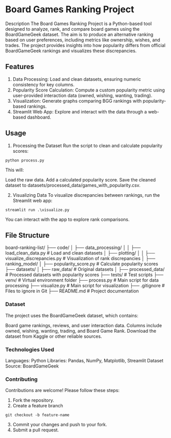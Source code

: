 # Board Games Ranking Project
Description
The Board Games Ranking Project is a Python-based tool designed to analyze, rank, and compare board games using the BoardGameGeek dataset. The aim is to produce an alternative ranking based on user preferences, including metrics like ownership, wishes, and trades. The project provides insights into how popularity differs from official BoardGameGeek rankings and visualizes these discrepancies.

## Features

1. Data Processing: Load and clean datasets, ensuring numeric consistency for key columns.
2. Popularity Score Calculation: Compute a custom popularity metric using user-provided interaction data (owned, wishing, wanting, trading).
3. Visualization: Generate graphs comparing BGG rankings with popularity-based rankings.
4. Streamlit Web App: Explore and interact with the data through a web-based dashboard.

## Usage
1. Processing the Dataset
Run the script to clean and calculate popularity scores:
```
python process.py
```
This will:

Load the raw data.
Add a calculated popularity score.
Save the cleaned dataset to datasets/processed_data/games_with_popularity.csv.

2. Visualizing Data
To visualize discrepancies between rankings, run the Streamlit web app:
```
streamlit run .\visualize.py
```
  You can interact with the app to explore rank comparisons.


## File Structure
board-ranking-list/
├── code/
│   ├── data_processing/
│   │   ├── load_clean_data.py        # Load and clean datasets
│   ├── plotting/
│   │   ├── visualize_discrepancies.py # Visualization of rank discrepancies
│   ├── ranking_model/
│       ├── popularity_score.py        # Calculate popularity scores
├── datasets/
│   ├── raw_data/                      # Original datasets
│   ├── processed_data/                # Processed datasets with popularity scores
├── tests/                             # Test scripts
├── venv/                              # Virtual environment folder
├── process.py                         # Main script for data processing
├── visualize.py                       # Main script for visualization
├── .gitignore                         # Files to ignore in Git
├── README.md                          # Project documentation


### Dataset
The project uses the BoardGameGeek dataset, which contains:

Board game rankings, reviews, and user interaction data.
Columns include owned, wishing, wanting, trading, and Board Game Rank.
Download the dataset from Kaggle or other reliable sources.


### Technologies Used

Languages: Python
Libraries: Pandas, NumPy, Matplotlib, Streamlit
Dataset Source: BoardGameGeek

### Contributing

Contributions are welcome! Please follow these steps:

1. Fork the repository.
2. Create a feature branch
```
git checkout -b feature-name
```
3. Commit your changes and push to your fork.
4. Submit a pull request.


  
